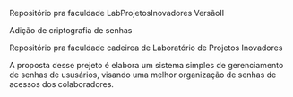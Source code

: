 
Repositório pra faculdade LabProjetosInovadores VersãoII 

Adição de criptografia de senhas 

Repositório pra faculdade cadeirea de Laboratório de Projetos Inovadores

A proposta desse prejeto é elabora um sistema simples de gerenciamento de senhas de ususários, visando uma melhor organização de senhas de acessos dos colaboradores.

